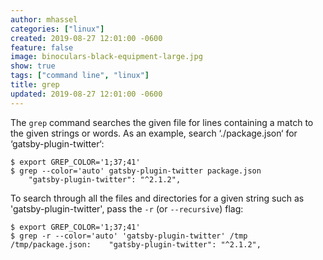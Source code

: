 ```yaml
---
author: mhassel
categories: ["linux"]
created: 2019-08-27 12:01:00 -0600
feature: false
image: binoculars-black-equipment-large.jpg
show: true
tags: ["command line", "linux"]
title: grep
updated: 2019-08-27 12:01:00 -0600
---
```

The `grep` command searches the given file for lines containing a match to the given strings or words. As an example, search ‘./package.json‘ for ‘gatsby-plugin-twitter‘:

```shell
$ export GREP_COLOR='1;37;41'
$ grep --color='auto' gatsby-plugin-twitter package.json
    "gatsby-plugin-twitter": "^2.1.2",
```

To search through all the files and directories for a given string such as 'gatsby-plugin-twitter', pass the `-r` (or `--recursive`) flag:

```shell
$ export GREP_COLOR='1;37;41'
$ grep -r --color='auto' 'gatsby-plugin-twitter' /tmp
/tmp/package.json:    "gatsby-plugin-twitter": "^2.1.2",
```

